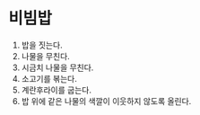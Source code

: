 # 비빔밥 
1. 밥을 짓는다. 
2. 나물을 무친다.
3. 시금치 나물을 무친다.
4. 소고기를 볶는다.
5. 계란후라이를 굽는다.
6. 밥 위에 같은 나물의 색깔이 이웃하지 않도록 올린다.
